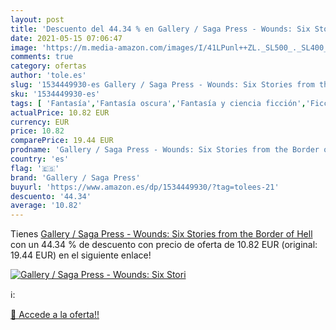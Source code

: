 ```yaml
---
layout: post
title: 'Descuento del 44.34 % en Gallery / Saga Press - Wounds: Six Stori'
date: 2021-05-15 07:06:47
image: 'https://m.media-amazon.com/images/I/41LPunl++ZL._SL500_._SL400_.jpg'
comments: true
category: ofertas
author: 'tole.es'
slug: '1534449930-es Gallery / Saga Press - Wounds: Six Stories from the Border...'
sku: '1534449930-es'
tags: [ 'Fantasía','Fantasía oscura','Fantasía y ciencia ficción','Ficción basada en TV, cine y videojuegos','Ficción por género','Historias cortas','Historias cortas y antologías','Libros','Literatura y ficción','Terror','gallery / saga press', ]
actualPrice: 10.82 EUR
currency: EUR
price: 10.82
comparePrice: 19.44 EUR
prodname: 'Gallery / Saga Press - Wounds: Six Stories from the Border of Hell'
country: 'es'
flag: '🇪🇸'
brand: 'Gallery / Saga Press'
buyurl: 'https://www.amazon.es/dp/1534449930/?tag=tolees-21'
descuento: '44.34'
average: '10.82'
---
```


Tienes [Gallery / Saga Press - Wounds: Six Stories from the Border of Hell](https://www.amazon.es/dp/1534449930/?tag=tolees-21) con un 44.34 % de descuento con precio de oferta de 10.82 EUR (original: 19.44 EUR) en el siguiente enlace!

[![Gallery / Saga Press - Wounds: Six Stori](https://m.media-amazon.com/images/I/41LPunl++ZL._SL500_._SL400_.jpg)](https://www.amazon.es/dp/1534449930/?tag=tolees-21)

ℹ️:


[🛒 Accede a la oferta!!](https://www.amazon.es/dp/1534449930/?tag=tolees-21)

